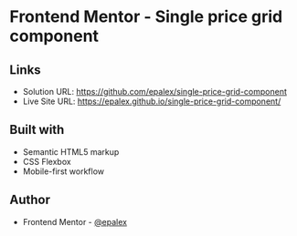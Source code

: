 # Frontend Mentor - Single price grid component

## Links

- Solution URL: https://github.com/epalex/single-price-grid-component
- Live Site URL: https://epalex.github.io/single-price-grid-component/

## Built with

- Semantic HTML5 markup
- CSS Flexbox
- Mobile-first workflow

## Author

- Frontend Mentor - [@epalex](https://www.frontendmentor.io/profile/epalex)
